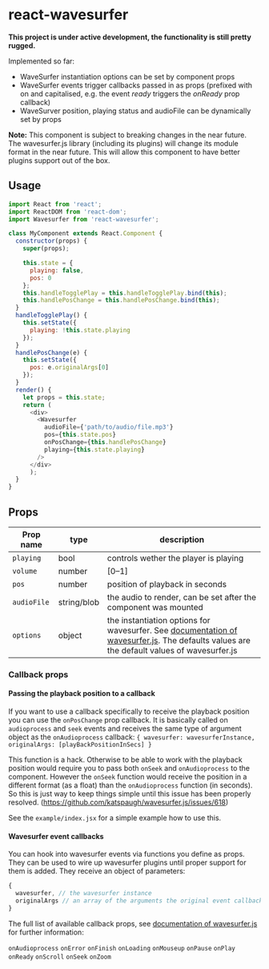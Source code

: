 # react-wavesurfer

__This project is under active development, the functionality is still pretty rugged.__

Implemented so far:

* WaveSurfer instantiation options can be set by component props
* WaveSurfer events trigger callbacks passed in as props (prefixed with on and capitalised, e.g. the event *ready* triggers the *onReady* prop callback)
* WaveSurver position, playing status and audioFile can be dynamically set by props

__Note:__ This component is subject to breaking changes in the near future. The wavesurfer.js library (including its plugins) will change its module format in the near future. This will allow this component to have better plugins support out of the box.


## Usage

```javascript
import React from 'react';
import ReactDOM from 'react-dom';
import Wavesurfer from 'react-wavesurfer';

class MyComponent extends React.Component {
  constructor(props) {
    super(props);

    this.state = {
      playing: false,
      pos: 0
    };
    this.handleTogglePlay = this.handleTogglePlay.bind(this);
    this.handlePosChange = this.handlePosChange.bind(this);
  }
  handleTogglePlay() {
    this.setState({
      playing: !this.state.playing
    });
  }
  handlePosChange(e) {
    this.setState({
      pos: e.originalArgs[0]
    });
  }
  render() {
    let props = this.state;
    return (
      <div>
        <Wavesurfer
          audioFile={'path/to/audio/file.mp3'}
          pos={this.state.pos}
          onPosChange={this.handlePosChange}
          playing={this.state.playing}
        />
      </div>
      );
  }
}
```

## Props

Prop name | type | description
--- | --- | ---
`playing` | bool | controls wether the player is playing
`volume` | number | [0–1]
`pos` | number | position of playback in seconds
`audioFile` | string/blob | the audio to render, can be set after the component was mounted
`options` | object | the instantiation options for wavesurfer. See [documentation of wavesurfer.js](https://github.com/katspaugh/wavesurfer.js#wavesurfer-options). The defaults values are the default values of wavesurfer.js

### Callback props

#### Passing the playback position to a callback

If you want to use a callback specifically to receive the playback position you can use the `onPosChange` prop callback. It is basically called on `audioprocess` and `seek` events and receives the same type of argument object as the `onAudioprocess` callback: `{ wavesurfer: wavesurferInstance, originalArgs: [playBackPositionInSecs] }`

This function is a hack. Otherwise to be able to work with the playback position would require you to pass both `onSeek` and `onAudioprocess` to the component. However the `onSeek` function would receive the position in a different format (as a float) than the `onAudioprocess` function (in seconds). So this is just way to keep things simple until this issue has been properly resolved. (https://github.com/katspaugh/wavesurfer.js/issues/618)

See the `example/index.jsx` for a simple example how to use this.

#### Wavesurfer event callbacks

You can hook into wavesurfer events via functions you define as props. They can be used to wire up wavesurfer plugins until proper support for them is added. They receive an object of parameters:

```javascript
{
  wavesurfer, // the wavesurfer instance
  originalArgs // an array of the arguments the original event callback received
}
```

The full list of available callback props, see [documentation of wavesurfer.js](https://github.com/katspaugh/wavesurfer.js#wavesurfer-events) for further information:

`onAudioprocess`
`onError`
`onFinish`
`onLoading`
`onMouseup`
`onPause`
`onPlay`
`onReady`
`onScroll`
`onSeek`
`onZoom`

